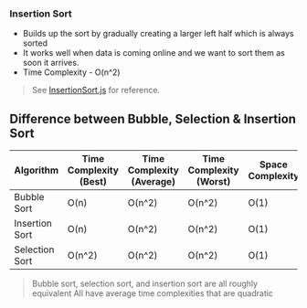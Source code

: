 ### Insertion Sort

- Builds up the sort by gradually creating a larger left half which is always sorted
- It works well when data is coming online and we want to sort them as soon it arrives.
- Time Complexity - O(n^2)

> See [InsertionSort.js](InsertionSort.js) for reference.

## Difference between Bubble, Selection & Insertion Sort

| Algorithm      | Time Complexity (Best) | Time Complexity (Average) | Time Complexity (Worst) | Space Complexity |
| -------------- | ---------------------- | ------------------------- | ----------------------- | ---------------- |
| Bubble Sort    | O(n)                   | O(n^2)                    | O(n^2)                  | O(1)             |
| Insertion Sort | O(n)                   | O(n^2)                    | O(n^2)                  | O(1)             |
| Selection Sort | O(n^2)                 | O(n^2)                    | O(n^2)                  | O(1)             |

> Bubble sort, selection sort, and insertion sort are all roughly equivalent
> All have average time complexities that are quadratic
